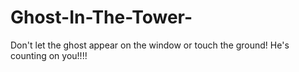 # Ghost-In-The-Tower-
Don't let the ghost appear on the window or touch the ground! He's counting on you!!!!
